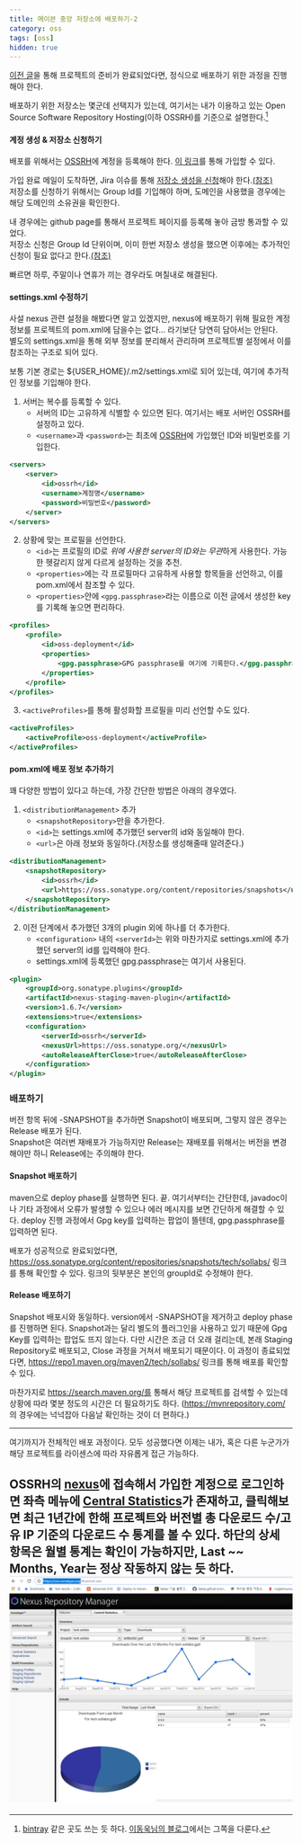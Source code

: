 ```yaml
---
title: 메이븐 중앙 저장소에 배포하기-2
category: oss
tags: [oss]
hidden: true
---
```


[이전 글](/deploy-to-maven-central-repository-1)을 통해 프로젝트의 준비가 완료되었다면, 정식으로 배포하기 위한 과정을 진행해야 한다.

배포하기 위한 저장소는 몇군데 선택지가 있는데, 여기서는 내가 이용하고 있는 Open Source Software Repository Hosting(이하 OSSRH)를 기준으로 설명한다.[^1]

#### 계정 생성 & 저장소 신청하기

배포를 위해서는 [OSSRH](https://oss.sonatype.org/)에 계정을 등록해야 한다.
[이 링크](https://issues.sonatype.org/secure/Signup!default.jspa)를 통해 가입할 수 있다.

가입 완료 메일이 도착하면, Jira 이슈를 통해 [저장소 생성을 신청](https://issues.sonatype.org/secure/CreateIssue!default.jspa)해야 한다.[(참조)](https://issues.sonatype.org/browse/OSSRH-38065)   
저장소를 신청하기 위해서는 Group Id를 기입해야 하며, 도메인을 사용했을 경우에는 해당 도메인의 소유권을 확인한다.

내 경우에는 github page를 통해서 프로젝트 페이지를 등록해 놓아 금방 통과할 수 있었다.    
저장소 신청은 Group Id 단위이며, 이미 한번 저장소 생성을 했으면 이후에는 추가적인 신청이 필요 없다고 한다.[(참조)](https://issues.sonatype.org/browse/OSSRH-50132)

빠르면 하루, 주말이나 연휴가 끼는 경우라도 며칠내로 해결된다.

#### settings.xml 수정하기
사설 nexus 관련 설정을 해봤다면 알고 있겠지만, nexus에 배포하기 위해 필요한 계정 정보를 프로젝트의 pom.xml에 담을수는 없다... 라기보단 당연히 담아서는 안된다.   
별도의 settings.xml을 통해 외부 정보를 분리해서 관리하며 프로젝트별 설정에서 이를 참조하는 구조로 되어 있다.

보통 기본 경로는 ${USER_HOME}/.m2/settings.xml로 되어 있는데, 여기에 추가적인 정보를 기입해야 한다.

1. 서버는 복수를 등록할 수 있다.
    - 서버의 ID는 고유하게 식별할 수 있으면 된다. 여기서는 배포 서버인 OSSRH를 설정하고 있다.
    - `<username>`과 `<password>`는 최초에 [OSSRH](https://oss.sonatype.org/)에 가입했던 ID와 비밀번호를 기입한다.
    
```xml
<servers>
    <server>
        <id>ossrh</id>
        <username>계정명</username>
        <password>비밀번호</password>
    </server>
</servers>
```

2. 상황에 맞는 프로필을 선언한다.
    - `<id>`는 프로필의 ID로 *위에 사용한 server의 ID와는 무관*하게 사용한다. 가능한 헷갈리지 않게 다르게 설정하는 것을 추천.
    - `<properties>`에는 각 프로필마다 고유하게 사용할 항목들을 선언하고, 이를 pom.xml에서 참조할 수 있다.  
    - `<properties>`안에 `<gpg.passphrase>`라는 이름으로 이전 글에서 생성한 key를 기록해 놓으면 편리하다.
    
```xml
<profiles>
    <profile>
        <id>oss-deployment</id>
        <properties>
            <gpg.passphrase>GPG passphrase를 여기에 기록한다.</gpg.passphrase>
        </properties>
    </profile>
</profiles>
```

3. `<activeProfiles>`를 통해 활성화할 프로필을 미리 선언할 수도 있다.

```xml
<activeProfiles>
    <activeProfile>oss-deployment</activeProfile>
</activeProfiles>
```

#### pom.xml에 배포 정보 추가하기   
꽤 다양한 방법이 있다고 하는데, 가장 간단한 방법은 아래의 경우였다.

1. `<distributionManagement>` 추가   
    - `<snapshotRepository>`만을 추가한다.
    - `<id>`는 settings.xml에 추가했던 server의 id와 동일해야 한다.
    - `<url>`은 아래 정보와 동일하다.(저장소를 생성해줄때 알려준다.)
    
```xml
<distributionManagement>
    <snapshotRepository>
        <id>ossrh</id>
        <url>https://oss.sonatype.org/content/repositories/snapshots</url>
    </snapshotRepository>
</distributionManagement>
```

2. 이전 단계에서 추가했던 3개의 plugin 외에 하나를 더 추가한다.
    - `<configuration>` 내의 `<serverId>`는 위와 마찬가지로 settings.xml에 추가했던 server의 id를 입력해야 한다.
    - settings.xml에 등록했던 gpg.passphrase는 여기서 사용된다.
    
```xml
<plugin>
    <groupId>org.sonatype.plugins</groupId>
    <artifactId>nexus-staging-maven-plugin</artifactId>
    <version>1.6.7</version>
    <extensions>true</extensions>
    <configuration>
        <serverId>ossrh</serverId>
        <nexusUrl>https://oss.sonatype.org/</nexusUrl>
        <autoReleaseAfterClose>true</autoReleaseAfterClose>
    </configuration>
</plugin>
```
 
### 배포하기
버전 항목 뒤에 -SNAPSHOT을 추가하면 Snapshot이 배포되며, 그렇지 않은 경우는 Release 배포가 된다.   
Snapshot은 여러번 재배포가 가능하지만 Release는 재배포를 위해서는 버전을 변경해야만 하니 Release에는 주의해야 한다.

#### Snapshot 배포하기
maven으로 deploy phase를 실행하면 된다. 끝. 여기서부터는 간단한데, javadoc이나 기타 과정에서 오류가 발생할 수 있으나 에러 메시지를 보면 간단하게 해결할 수 있다.
deploy 진행 과정에서 Gpg key를 입력하는 팝업이 뜰텐데, gpg.passphrase를 입력하면 된다.

배포가 성공적으로 완료되었다면, https://oss.sonatype.org/content/repositories/snapshots/tech/sollabs/ 링크를 통해 확인할 수 있다.
링크의 뒷부분은 본인의 groupId로 수정해야 한다.

#### Release 배포하기
Snapshot 배포시와 동일하다. version에서 -SNAPSHOT을 제거하고 deploy phase를 진행하면 된다.
Snapshot과는 달리 별도의 플러그인을 사용하고 있기 때문에 Gpg Key를 입력하는 팝업도 뜨지 않는다.
다만 시간은 조금 더 오래 걸리는데, 본래 Staging Repository로 배포되고, Close 과정을 거쳐서 배포되기 때문이다.
이 과정이 종료되었다면, https://repo1.maven.org/maven2/tech/sollabs/ 링크를 통해 배포를 확인할 수 있다.

마찬가지로 https://search.maven.org/를 통해서 해당 프로젝트를 검색할 수 있는데 상황에 따라 몇분 정도의 시간은 더 필요하기도 하다.
(https://mvnrepository.com/ 의 경우에는 넉넉잡아 다음날 확인하는 것이 더 편하다.)

 
---
여기까지가 전체적인 배포 과정이다. 모두 성공했다면 이제는 내가, 혹은 다른 누군가가 해당 프로젝트를 라이센스에 따라 자유롭게 접근 가능하다.

OSSRH의 [nexus](https://oss.sonatype.org)에 접속해서 가입한 계정으로 로그인하면 좌측 메뉴에 [Central Statistics](https://oss.sonatype.org/#central-stat)가 존재하고, 클릭해보면 최근 1년간에 한해 프로젝트와 버전별 총 다운로드 수/고유 IP 기준의 다운로드 수 통계를 볼 수 있다.
하단의 상세 항목은 월별 통계는 확인이 가능하지만, Last ~~ Months, Year는 정상 작동하지 않는 듯 하다.     
![통계](/images/190717/statistics.PNG)
---
[^1]: [bintray](https://bintray.com) 같은 곳도 쓰는 듯 하다. [이동욱님의 블로그](https://jojoldu.tistory.com/161)에서는 그쪽을 다룬다.